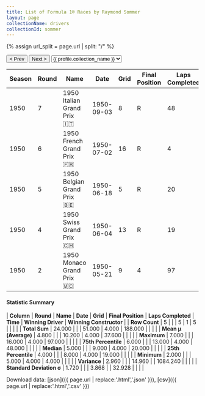 ```yaml
---
title: List of Formula 1® Races by Raymond Sommer
layout: page
collectionName: drivers
collectionId: sommer
---
```


{% assign url_split = page.url | split: "/" %}
<div id="collection-navigation">
<button onclick="selector.options[selector.selectedIndex-1].value && (window.location = selector.options[selector.selectedIndex-1].value);">&lt; Prev</button>
<button onclick="selector.options[selector.selectedIndex+1].value && (window.location = selector.options[selector.selectedIndex+1].value);">Next &gt;</button>
<select id="selector" onchange="this.options[this.selectedIndex].value && (window.location = this.options[this.selectedIndex].value);">
  {% for collectionId in site.data[page.collectionName].refs %}
    {% if collectionId == page.collectionId %}
      {% assign selected = "selected" %}
    {% else %}
      {% assign selected = "" %}
    {% endif %}
    {% assign profile = site.data[page.collectionName][collectionId].profile %}
    <option value="/f1/{{ page.collectionName }}/{{ collectionId }}/{{ url_split[4] }}" {{ selected }}>{{ profile.collection_name }}</option>
  {% endfor %}
</select>
</div>

| Season | Round | Name | Date | Grid | Final Position | Laps Completed | Time | Winning Driver | Winning Constructor |
|--|--|--|--|--|--|--|--|--|--|
| 1950 | 7 | 1950 Italian Grand Prix 🇮🇹 | 1950-09-03 | 8 | R | 48 |   | Nino Farina 🇮🇹 | Alfa Romeo 🇮🇹 |
| 1950 | 6 | 1950 French Grand Prix 🇫🇷 | 1950-07-02 | 16 | R | 4 |   | Juan Fangio 🇦🇷 | Alfa Romeo 🇮🇹 |
| 1950 | 5 | 1950 Belgian Grand Prix 🇧🇪 | 1950-06-18 | 5 | R | 20 |   | Juan Fangio 🇦🇷 | Alfa Romeo 🇮🇹 |
| 1950 | 4 | 1950 Swiss Grand Prix 🇨🇭 | 1950-06-04 | 13 | R | 19 |   | Nino Farina 🇮🇹 | Alfa Romeo 🇮🇹 |
| 1950 | 2 | 1950 Monaco Grand Prix 🇲🇨 | 1950-05-21 | 9 | 4 | 97 |   | Juan Fangio 🇦🇷 | Alfa Romeo 🇮🇹 |

#### Statistic Summary

| **Column** | **Round** | **Name** | **Date** | **Grid** | **Final Position** | **Laps Completed** | **Time** | **Winning Driver** | **Winning Constructor** |
| **Row Count** | 5 |  |  | 5 | 1 | 5 |  |  |  |
| **Total Sum** | 24.000 |  |  | 51.000 | 4.000 | 188.000 |  |  |  |
| **Mean μ (Average)** | 4.800 |  |  | 10.200 | 4.000 | 37.600 |  |  |  |
| **Maximum** | 7.000 |  |  | 16.000 | 4.000 | 97.000 |  |  |  |
| **75th Percentile** | 6.000 |  |  | 13.000 | 4.000 | 48.000 |  |  |  |
| **Median** | 5.000 |  |  | 9.000 | 4.000 | 20.000 |  |  |  |
| **25th Percentile** | 4.000 |  |  | 8.000 | 4.000 | 19.000 |  |  |  |
| **Minimum** | 2.000 |  |  | 5.000 | 4.000 | 4.000 |  |  |  |
| **Variance** | 2.960 |  |  | 14.960 |  | 1084.240 |  |  |  |
| **Standard Deviation σ** | 1.720 |  |  | 3.868 |  | 32.928 |  |  |  |

Download data: [json]({{ page.url | replace:'.html','.json' }}), [csv]({{ page.url | replace:'.html','.csv' }})
